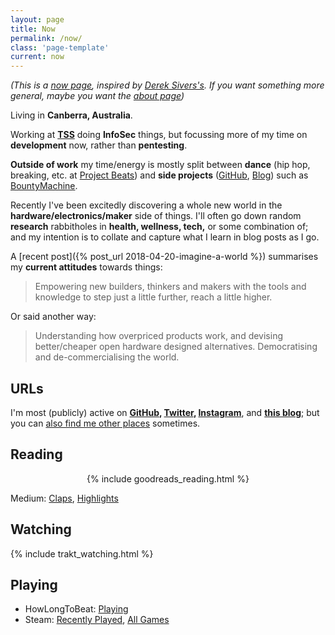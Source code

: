 ```yaml
---
layout: page
title: Now
permalink: /now/
class: 'page-template'
current: now
---
```

_(This is a [now page](https://nownownow.com/about), inspired by [Derek Sivers's](https://sivers.org/now). If you want something more general, maybe you want the [about page](/about))_

Living in **Canberra, Australia**.

Working at **[TSS](https://www.dtss.com.au)** doing **InfoSec** things, but focussing more of my time on **development** now, rather than **pentesting**.

**Outside of work** my time/energy is mostly split between **dance** (hip hop, breaking, etc. at [Project Beats](https://www.projectbeats.com.au/)) and **side projects** ([GitHub](https://github.com/0xdevalias), [Blog](/)) such as [BountyMachine](/tag/bountymachine/).

Recently I've been excitedly discovering a whole new world in the **hardware/electronics/maker** side of things. I'll often go down random **research** rabbitholes in **health, wellness, tech,** or some combination of; and my intention is to collate and capture what I learn in blog posts as I go.

A [recent post]({% post_url 2018-04-20-imagine-a-world %}) summarises my **current attitudes** towards things:

> Empowering new builders, thinkers and makers with the tools and knowledge to step just a little further, reach a little higher.

Or said another way:

> Understanding how overpriced products work, and devising better/cheaper open hardware designed alternatives. Democratising and de-commercialising the world.

## URLs

I'm most (publicly) active on **[GitHub](https://github.com/0xdevalias), [Twitter](https://twitter.com/_devalias), [Instagram](https://www.instagram.com/_devalias/)**, and **[this blog](/)**; but you can [also find me other places](/author/devalias/) sometimes.

## Reading

<center>


{% include goodreads_reading.html %}


</center>

Medium: [Claps](https://medium.com/@devalias/has-recommended), [Highlights](https://medium.com/@devalias/highlights)

## Watching

{% include trakt_watching.html %}

## Playing

* HowLongToBeat: [Playing](https://howlongtobeat.com/user.php?n=devalias&s=games&playing=1)
* Steam: [Recently Played](https://steamcommunity.com/id/devalias/games/?tab=recent), [All Games](https://steamcommunity.com/id/devalias/games/?tab=all&sort=playtime)

